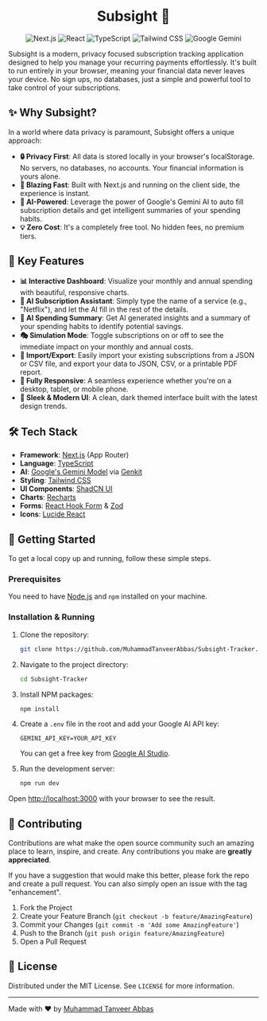 <h1 align="center">Subsight 🎯</h1>
<p align="center">
  <img src="https://img.shields.io/badge/Next.js-000000?style=for-the-badge&logo=nextdotjs&logoColor=white" alt="Next.js" />
  <img src="https://img.shields.io/badge/React-20232A?style=for-the-badge&logo=react&logoColor=61DAFB" alt="React" />
  <img src="https://img.shields.io/badge/TypeScript-3178C6?style=for-the-badge&logo=typescript&logoColor=white" alt="TypeScript" />
  <img src="https://img.shields.io/badge/Tailwind_CSS-38B2AC?style=for-the-badge&logo=tailwind-css&logoColor=white" alt="Tailwind CSS" />
  <img src="https://img.shields.io/badge/Google_Gemini-4285F4?style=for-the-badge&logo=google-gemini&logoColor=white" alt="Google Gemini" />
</p>

Subsight is a modern, privacy focused subscription tracking application designed to help you manage your recurring payments effortlessly. It's built to run entirely in your browser, meaning your financial data never leaves your device. No sign ups, no databases, just a simple and powerful tool to take control of your subscriptions.

## ✨ Why Subsight?

In a world where data privacy is paramount, Subsight offers a unique approach:

- **🔒 Privacy First**: All data is stored locally in your browser's localStorage. No servers, no databases, no accounts. Your financial information is yours alone.
- **🚀 Blazing Fast**: Built with Next.js and running on the client side, the experience is instant.
- **🤖 AI-Powered**: Leverage the power of Google's Gemini AI to auto fill subscription details and get intelligent summaries of your spending habits.
- **💡 Zero Cost**: It's a completely free tool. No hidden fees, no premium tiers.

## 🌟 Key Features

- **📊 Interactive Dashboard**: Visualize your monthly and annual spending with beautiful, responsive charts.
- **🤖 AI Subscription Assistant**: Simply type the name of a service (e.g., "Netflix"), and let the AI fill in the rest of the details.
- **🧠 AI Spending Summary**: Get AI generated insights and a summary of your spending habits to identify potential savings.
- **🎭 Simulation Mode**: Toggle subscriptions on or off to see the immediate impact on your monthly and annual costs.
- **🔄 Import/Export**: Easily import your existing subscriptions from a JSON or CSV file, and export your data to JSON, CSV, or a printable PDF report.
- **📱 Fully Responsive**: A seamless experience whether you're on a desktop, tablet, or mobile phone.
- **🎨 Sleek & Modern UI**: A clean, dark themed interface built with the latest design trends.

## 🛠️ Tech Stack

- **Framework**: [Next.js](https://nextjs.org/) (App Router)
- **Language**: [TypeScript](https://www.typescriptlang.org/)
- **AI**: [Google's Gemini Model](https://deepmind.google/technologies/gemini/) via [Genkit](https://firebase.google.com/docs/genkit)
- **Styling**: [Tailwind CSS](https://tailwindcss.com/)
- **UI Components**: [ShadCN UI](https://ui.shadcn.com/)
- **Charts**: [Recharts](https://recharts.org/)
- **Forms**: [React Hook Form](https://react-hook-form.com/) & [Zod](https://zod.dev/)
- **Icons**: [Lucide React](https://lucide.dev/)

## 🚀 Getting Started

To get a local copy up and running, follow these simple steps.

### Prerequisites

You need to have [Node.js](https://nodejs.org/) and `npm` installed on your machine.

### Installation & Running

1.  Clone the repository:
    ```sh
    git clone https://github.com/MuhammadTanveerAbbas/Subsight-Tracker.git
    ```
2.  Navigate to the project directory:
    ```sh
    cd Subsight-Tracker
    ```
3.  Install NPM packages:
    ```sh
    npm install
    ```
4.  Create a `.env` file in the root and add your Google AI API key:

    ```
    GEMINI_API_KEY=YOUR_API_KEY
    ```

    You can get a free key from [Google AI Studio](https://aistudio.google.com/app/apikey).

5.  Run the development server:
    ```sh
    npm run dev
    ```

Open [http://localhost:3000](http://localhost:3000) with your browser to see the result.

## 🤝 Contributing

Contributions are what make the open source community such an amazing place to learn, inspire, and create. Any contributions you make are **greatly appreciated**.

If you have a suggestion that would make this better, please fork the repo and create a pull request. You can also simply open an issue with the tag "enhancement".

1.  Fork the Project
2.  Create your Feature Branch (`git checkout -b feature/AmazingFeature`)
3.  Commit your Changes (`git commit -m 'Add some AmazingFeature'`)
4.  Push to the Branch (`git push origin feature/AmazingFeature`)
5.  Open a Pull Request

## 📄 License

Distributed under the MIT License. See `LICENSE` for more information.

---

Made with ❤️ by [Muhammad Tanveer Abbas](https://github.com/muhammadtanveerabbas)
